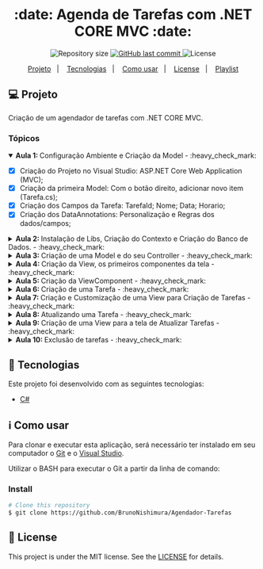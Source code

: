 <h1 align="center"> 
	:date: Agenda de Tarefas com .NET CORE MVC :date:
</h1>

<p align="center">	  
  <img alt="Repository size" src="https://img.shields.io/github/repo-size/BrunoNishimura/Agendador-Tarefas">
  
  <a href="https://github.com/BrunoNishimura/Agendador-Tarefas/commits/master">
    <img alt="GitHub last commit" src="https://img.shields.io/github/last-commit/BrunoNishimura/Agendador-Tarefas">
  </a>

  <img alt="License" src="https://img.shields.io/badge/license-MIT-brightgreen">   
</p>

<p align="center">
  <a href="#-projeto">Projeto</a>&nbsp;&nbsp;&nbsp;|&nbsp;&nbsp;&nbsp;
  <a href="#rocket-tecnologias">Tecnologias</a>&nbsp;&nbsp;&nbsp;|&nbsp;&nbsp;&nbsp;
  <a href="#information_source-como-usar">Como usar</a>&nbsp;&nbsp;&nbsp;|&nbsp;&nbsp;&nbsp;
  <a href="#memo-license">License</a>&nbsp;&nbsp;&nbsp;|&nbsp;&nbsp;&nbsp;
  <a href="https://www.youtube.com/watch?v=-qEFiPfeBq8&list=PLTESsx8-vfPkhuSMZ9AeM3R9xNeBoqMBa">
    Playlist
  </a>
</p>

## 💻 Projeto

Criação de um agendador de tarefas com .NET CORE MVC.

### Tópicos

<details open>
  <summary><b>Aula 1: </b>Configuração Ambiente e Criação da Model - :heavy_check_mark:</summary>
  
   - [x] Criação do Projeto no Visual Studio: ASP.NET Core Web Application (MVC);
   - [x] Criação da primeira Model: Com o botão direito, adicionar novo item (Tarefa.cs);
   - [x]  Criação dos Campos da Tarefa: TarefaId; Nome; Data; Horario;
   - [x] Criação dos DataAnnotations: Personalização e Regras dos dados/campos;
</details>

<details>
  <summary><b>Aula 2: </b>Instalação de Libs, Criação do Contexto e Criação do Banco de Dados. - :heavy_check_mark:</summary>
  
  - [x] Instalação de 4 Bibliotecas 'Microsoft.EntityFrameworkCore' através do 'Manage NuGet Packages' , observar no arquivo AgendaTarefas.csproj;
  - [x] Configuração do ConnectionString no arquivo appsettings.json;
  - [x] Criação e configuração do Startup.cs;
  - [x] Configuração do Program.cs para adaptação do Startup.cs;
  - [x] Criando uma Migrations e nomeando ele através do 'Package Manager Console', com o comando:</br>
  `add-migrations criacaoBD`
  - [x] Criando um banco de dados através do 'Package Manager Console', com o comando:</br>
  `update-database`
  - [x] Checar e Visualizar o Banco criado em: 'SQL Server Object Explorer';
</details>

<details>
  <summary><b>Aula 3: </b>Criação de uma Model e do seu Controller - :heavy_check_mark:</summary>
  
   - [x] Criação do arquivo DatasViewModel.cs para nos auxiliar na manipulação das Datas;
     - Datas
     - Identificadores
   - [x] Criação do arquivo TarefasController.cs com Lógica e o Algoritmos necessários;
</details>

<details>
  <summary><b>Aula 4: </b>Criação da View, os primeiros componentes da tela - :heavy_check_mark:</summary>
  
   - [x] Foi criado dentro da Pasta View utilizando o Add Razor View:
     - View name: Index;
     - Template: List;
     - Model class: Tarefa (Agenda.Tarefas.Models);
     - Data context class: Contexto (AgendaTarefas.Models);
     - Options: Somente o 'Use a layout page';
   - [x] Refatoração do Accordion do Bootstrap v4 para o Bootstrap v5;
   - [x] Fix DateTime.Now (linha 37), arquivo TarefasController.cs;
</details>

<details>
  <summary><b>Aula 5: </b>Criação da ViewComponent - :heavy_check_mark:</summary>
  
   - [x] Foi criado a Pasta ViewComponents:
     - Dentro desta pasta foi criada uma class que herdar o ViewComponent;
   - [x] Dentro da Pasta Shared foi criado um novo diretório Components e dentro o diretório com ListaTarefas;
     - Dentro da Pasta ListaTarefas criada, foi adiciona uma nova View(Default.cshtml), utilizando o Add Razor View - Empty;
     - Foi criado o design deste componente;
   - [x] Foi adicionado uma font nova no projeto através do font-awesome cdn:
     - Link adicionado em Shared > _Layout.cshtml
</details>

<details>
  <summary><b>Aula 6: </b>Criação de uma Tarefa - :heavy_check_mark:</summary>
  
   - [x] Foi realizado o algoritmo e a lógica para CriarTarefa no arquivo 'TarefasController.cs'
     - Utilizando os [HttpGet] e o [HttpPost];
</details>

<details>
  <summary><b>Aula 7: </b>Criação e Customização de uma View para Criação de Tarefas - :heavy_check_mark:</summary>
  
   - [x] Foi criado uma View para a lógica de Criação de Tarefas realizado na Aula 6
     - View > CriarTarefa.cshtml;
</details>

<details>
  <summary><b>Aula 8: </b>Atualizando uma Tarefa - :heavy_check_mark:</summary>
  
   - [x] Foi realizado o algoritmo e a lógica para AtualizarTarefa no arquivo 'TarefasController.cs'
     - Utilizando os [HttpGet] e o [HttpPost];
</details>

<details>
  <summary><b>Aula 9: </b>Criação de uma View para a tela de Atualizar Tarefas - :heavy_check_mark:</summary>
  
   - [x] Foi criado a tela para a atualização da tarefa no arquivo 'AtualizarTarefa.cshtml';
</details>

<details>
  <summary><b>Aula 10: </b>Exclusão de tarefas - :heavy_check_mark:</summary>
  
   - [x] Foi criado a lógica e o algoritmo para exclusão das tarefas selecionadas;
   - [x] Foi criado uma modal através do bootstrap v5;
   - [x] Arquivos alterados:
   - View:
      - Tarefas
        - Index.cshtml
  - Shared:
      - Default.cshtml
  - Controllers:
      - TarefasController
</details>

## :rocket: Tecnologias

Este projeto foi desenvolvido com as seguintes tecnologias:

- [C#][csharp]


## :information_source: Como usar

Para clonar e executar esta aplicação, será necessário ter instalado em seu computador o [Git](https://git-scm.com) e o [Visual Studio][visual-studio].

Utilizar o BASH para executar o Git a partir da linha de comando:

### Install

```bash
# Clone this repository
$ git clone https://github.com/BrunoNishimura/Agendador-Tarefas
```

## :memo: License

This project is under the MIT license. See the [LICENSE](https://github.com/DanielObara/NLW-1.0/blob/master/LICENSE) for details.

[csharp]: https://docs.microsoft.com/pt-br/dotnet/csharp/programming-guide/
[visual-studio]: https://visualstudio.microsoft.com/pt-br/
